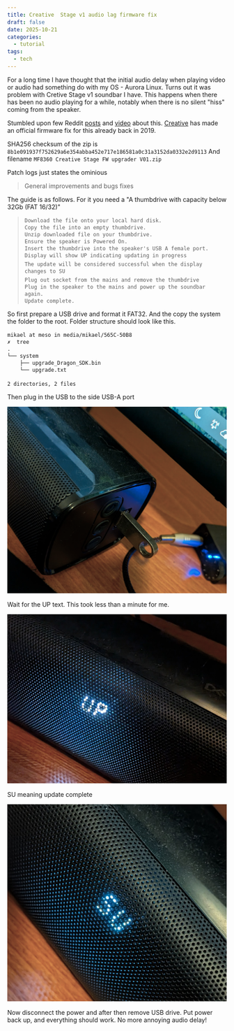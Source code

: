 ```yaml
---
title: Creative  Stage v1 audio lag firmware fix
draft: false
date: 2025-10-21
categories:
  - tutorial
tags:
  - tech
---
```

For a long time I have thought that the initial audio delay when playing video or audio had something do with my OS - Aurora Linux. Turns out it was problem with Cretive Stage v1 soundbar I have. This happens when there has been no audio playing for a while, notably when there is no silent "hiss" coming from the speaker.

Stumbled upon few Reddit [posts](https://www.reddit.com/r/Soundbars/comments/mau0wh/creative_stage_21_dropping_sound_at_specific/) and [video](https://www.youtube.com/watch?v=MdNxCXcltHA) about this. 
[Creative](https://support.creative.com/Products/ProductDetails.aspx?catID=4&subCatID=848&prodID=23279&prodName=Creative%20Stage&subCatName=Creative&CatName=) has made an official firmware fix for this already back in 2019. 

SHA256 checksum of the zip is `8b1e091937f752629a6e354abba452e717e186581a0c31a3152da0332e2d9113` 
And filename `MF8360 Creative Stage FW upgrader V01.zip`

Patch logs just states the ominious

> General improvements and bugs fixes

The guide is as follows. For it you need a "A thumbdrive with capacity below 32Gb (FAT 16/32)"

>     Download the file onto your local hard disk.
>     Copy the file into an empty thumbdrive.
>     Unzip downloaded file on your thumbdrive.
>     Ensure the speaker is Powered On.
>     Insert the thumbdrive into the speaker's USB A female port.
>     Display will show UP indicating updating in progress
>     The update will be considered successful when the display changes to SU
>     Plug out socket from the mains and remove the thumbdrive
>     Plug in the speaker to the mains and power up the soundbar again.
>     Update complete.

So first prepare a USB drive and format it FAT32. And the copy the system the folder to the root. Folder structure should look like this.

```plain
mikael at meso in media/mikael/565C-50B8 
✗  tree
.
└── system
    ├── upgrade_Dragon_SDK.bin
    └── upgrade.txt

2 directories, 2 files
```

Then plug in the USB to the side USB-A port

![USB drive port plugged in](img-2025-10-21-23-26-28.png "USB drive port plugged in")

Wait for the UP text. This took less than a minute for me.

![Updating speaker](img-2025-10-21-23-27-40.png "Updating")

SU  meaning  update complete 

![Update complete](img-2025-10-21-23-28-32.png "Update complete")

Now disconnect the power and after then remove USB drive. Put power back up, and everything should work. No more annoying audio delay!
